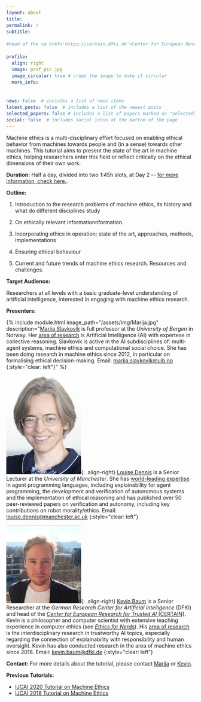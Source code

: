 ```yaml
---
layout: about
title: 
permalink: /
subtitle:  

#head of the <a href='https://certain.dfki.de'>Center for European Research in Trusted AI (CERTAIN)</a> and deputy head at the reserach department for <a href='https://www.dfki.de/nmm'>Neuro-Mechanistic Modeling (NMM)</a> at <a href='https://www.dfki.de/web'>German Research Center for Artificial Intelligence (DFKI)</a>. Saarbrücken. Germany. 

profile:
  align: right
  image: prof_pic.jpg
  image_circular: true # crops the image to make it circular
  more_info: 


news: false  # includes a list of news items
latest_posts: false  # includes a list of the newest posts
selected_papers: false # includes a list of papers marked as "selected={true}"
social: false  # includes social icons at the bottom of the page
---
```

<script src="https://kit.fontawesome.com/568534ed70.js" crossorigin="anonymous"></script>




Machine ethics is a multi-disciplinary effort focused on enabling ethical behavior from machines towards people and (in a sense) towards other machines. This tutorial aims to present the state of the art in machine ethics, helping researchers enter this field or reflect critically on the ethical dimensions of their own work.



**Duration:**
Half a day, divided into two 1:45h slots, at Day 2 -- [for more information, check here.](https://ijcai24.org/tutorials/).

**Outline:**
1. Introduction to the research problems of machine ethics, its history and what do different disciplines study

2. On ethically relevant informationnformation.

3. Incorporating ethics in operation; state of the art, approaches, methods, implementations

4. Ensuring ethical behaviour

5. Current and future trends of machine ethics research. Resources and challenges.

**Target Audience:**

Researchers at all levels with a basic graduate-level understanding of artificial intelligence, interested in engaging with machine ethics research.


**Presenters:**

{% include module.html image_path="/assets/img/Marija.jpg" description="[Marija Slavkovik](https://slavkovik.com/) is full professor at the _University of Bergen_ in Norway. Her [area of research](https://scholar.google.de/citations?hl=de&user=TVmqPq0AAAAJ) is Artificial Intelligence (AI) with expertese in collective reasoning. Slavkovik is active in the AI subdisciplines of: multi-agent systems, machine ethics and computational social choice. She has been doing research in machine ethics since 2012, in particular on formalising ethical decision-making. Email: [marija.slavkovik@uib.no](mailto:marija.slavkovik@uib.no) 
{:style="clear: left"}" %}


![image](/assets/img/Louise.png){: .align-right} [Louise Dennis](https://personalpages.manchester.ac.uk/staff/louise.dennis/) is a Senior Lecturer at the _University of Manchester_. She has [world-leading expertise](https://scholar.google.de/citations?user=5d8ouI8AAAAJ) in agent programming languages, including explainability for agent programming, the development and verification of autonomous systems and the implementation of ethical reasoning and has published over 50 peer-reviewed papers on verification and autonomy, including key contributions on robot morality/ethics.  Email: [louise.dennis@manchester.ac.uk](mailto:louise.dennis@manchester.ac.uk)
{:style="clear: left"}

![image](/assets/img/Kevin.jpg){: .align-right} [Kevin Baum](https://kevinbaum.de) is a Senior Researcher at the _German Research Center for Artificial Intelligence_ (DFKI) and head of the [_Center for European Research for Trusted AI_ (CERTAIN)](https://certain.dfki.de/). Kevin is a philosopher and computer scientist with extensive teaching experience in computer ethics (see [_Ethics for Nerds_](https://www.volkswagenstiftung.de/en/news/story/ethics-nerds)). His [area of research](https://scholar.google.de/citations?hl=de&user=v3YfPJIAAAAJ) is the interdisciplinary research in trustworthy AI topics, especially regarding the connection of explainability with responsibility and human oversight. Kevin has also conducted research in the area of machine ethics since 2018. Email: [kevin.baum@dfki.de](mailto:kevin.baum@dfki.de)
{:style="clear: left"}


**Contact:**
For more details about the tutorial, please contact [Marija](mailto:marija.slavkovik@uib.no) or [Kevin](mailto:kevin.baum@dfki.de).


**Previous Tutorials:**
* [IJCAI 2020 Tutorial on Machine Ethics](https://slavkovik.com/ijcaitutorial2020.html)
* [IJCAI 2018 Tutorial on Machine Ethics](https://slavkovik.com/ijcaitutorial.html)



